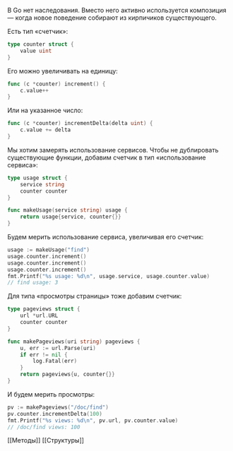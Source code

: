 В Go нет наследования. Вместо него активно используется композиция — когда новое поведение собирают из кирпичиков существующего.

Есть тип «счетчик»:

```go
type counter struct {
    value uint
}
```

Его можно увеличивать на единицу:

```go
func (c *counter) increment() {
    c.value++
}
```

Или на указанное число:

```go
func (c *counter) incrementDelta(delta uint) {
    c.value += delta
}
```

Мы хотим замерять использование сервисов. Чтобы не дублировать существующие функции, добавим счетчик в тип «использование сервиса»:

```go
type usage struct {
    service string
    counter counter
}

func makeUsage(service string) usage {
    return usage{service, counter{}}
}
```

Будем мерить использование сервиса, увеличивая его счетчик:

```go
usage := makeUsage("find")
usage.counter.increment()
usage.counter.increment()
usage.counter.increment()
fmt.Printf("%s usage: %d\n", usage.service, usage.counter.value)
// find usage: 3
```

Для типа «просмотры страницы» тоже добавим счетчик:

```go
type pageviews struct {
    url *url.URL
    counter counter
}

func makePageviews(uri string) pageviews {
    u, err := url.Parse(uri)
    if err != nil {
        log.Fatal(err)
    }
    return pageviews{u, counter{}}
}
```

И будем мерить просмотры:

```go
pv := makePageviews("/doc/find")
pv.counter.incrementDelta(100)
fmt.Printf("%s views: %d\n", pv.url, pv.counter.value)
// /doc/find views: 100
```

[[Методы]] [[Структуры]] 